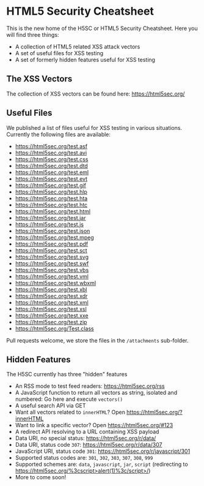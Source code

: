 HTML5 Security Cheatsheet
====

This is the new home of the H5SC or HTML5 Security Cheatsheet. Here you will find three things:

 * A collection of HTML5 related XSS attack vectors
 * A set of useful files for XSS testing
 * A set of formerly hidden features useful for XSS testing

## The XSS Vectors

The collection of XSS vectors can be found here: https://html5sec.org/

## Useful Files

We published a list of files useful for XSS testing in various situations. Currently the following files are available:

 * https://html5sec.org/test.asf
 * https://html5sec.org/test.avi
 * https://html5sec.org/test.css
 * https://html5sec.org/test.dtd
 * https://html5sec.org/test.eml
 * https://html5sec.org/test.evt
 * https://html5sec.org/test.gif
 * https://html5sec.org/test.hlp
 * https://html5sec.org/test.hta
 * https://html5sec.org/test.htc
 * https://html5sec.org/test.html
 * https://html5sec.org/test.jar
 * https://html5sec.org/test.js
 * https://html5sec.org/test.json
 * https://html5sec.org/test.mpeg
 * https://html5sec.org/test.pdf
 * https://html5sec.org/test.sct
 * https://html5sec.org/test.svg
 * https://html5sec.org/test.swf
 * https://html5sec.org/test.vbs
 * https://html5sec.org/test.vml
 * https://html5sec.org/test.wbxml
 * https://html5sec.org/test.xbl
 * https://html5sec.org/test.xdr
 * https://html5sec.org/test.xml
 * https://html5sec.org/test.xsl
 * https://html5sec.org/test.xxe
 * https://html5sec.org/test.zip
 * https://html5sec.org/Test.class

Pull requests welcome, we store the files in the `/attachments` sub-folder.

## Hidden Features

The H5SC currently has three "hidden" features

 * An RSS mode to test feed readers: https://html5sec.org/rss
 * A JavaScript function to return all vectors as string, isolated and numbered: Go here and execute `vectors()`
 * A useful search API via GET
  * Want all vectors related to `innerHTML`? Open https://html5sec.org/?innerHTML
  * Want to link a specific vector? Open https://html5sec.org/#123
 * A redirect API resolving to a URL containing XSS payload
  *  Data URI, no special status: https://html5sec.org/r/data/
  *  Data URI, status code `307`: https://html5sec.org/r/data/307
  *  JavaScript URI, status code `301`: https://html5sec.org/r/javascript/301
  *  Supported status codes are: `301`, `302`, `303`, `307`, `308`, `999`
  *  Supported schemes are: `data`, `javascript`, `jar`, `script` (redirecting to https://html5sec.org/%3cscript>alert(1)%3c/script>/)
 * More to come soon!
 
